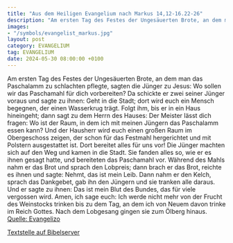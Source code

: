 ```yaml
---
title: "Aus dem Heiligen Evangelium nach Markus 14,12-16.22-26"
description: "Am ersten Tag des Festes der Ungesäuerten Brote, an dem man das Paschalamm zu schlachten pflegte, sagten die Jünger zu Jesus: Wo sollen wir das Paschamahl für dich vorbereiten? Da schickte er zwei seiner Jünger voraus und sagte zu ihnen: Geht in die Stadt; dort wird euch ein Mens...."
images:
- "/symbols/evangelist_markus.jpg"
layout: post
category: EVANGELIUM
tag: EVANGELIUM
date: 2024-05-30 08:00:00 +0100
---
```

Am ersten Tag des Festes der Ungesäuerten Brote, an dem man das Paschalamm zu schlachten pflegte, sagten die Jünger zu Jesus: Wo sollen wir das Paschamahl für dich vorbereiten?
Da schickte er zwei seiner Jünger voraus und sagte zu ihnen: Geht in die Stadt; dort wird euch ein Mensch begegnen, der einen Wasserkrug trägt.<!--more--> Folgt ihm,
bis er in ein Haus hineingeht; dann sagt zu dem Herrn des Hauses: Der Meister lässt dich fragen: Wo ist der Raum, in dem ich mit meinen Jüngern das Paschalamm essen kann?
Und der Hausherr wird euch einen großen Raum im Obergeschoss zeigen, der schon für das Festmahl hergerichtet und mit Polstern ausgestattet ist. Dort bereitet alles für uns vor!
Die Jünger machten sich auf den Weg und kamen in die Stadt. Sie fanden alles so, wie er es ihnen gesagt hatte, und bereiteten das Paschamahl vor.
Während des Mahls nahm er das Brot und sprach den Lobpreis; dann brach er das Brot, reichte es ihnen und sagte: Nehmt, das ist mein Leib.
Dann nahm er den Kelch, sprach das Dankgebet, gab ihn den Jüngern und sie tranken alle daraus.
Und er sagte zu ihnen: Das ist mein Blut des Bundes, das für viele vergossen wird.
Amen, ich sage euch: Ich werde nicht mehr von der Frucht des Weinstocks trinken bis zu dem Tag, an dem ich von Neuem davon trinke im Reich Gottes.
Nach dem Lobgesang gingen sie zum Ölberg hinaus.<br>
[Quelle: Evangelizo](https://evangeliumtagfuertag.org/DE/gospel)

[Textstelle auf Bibelserver](https://www.bibleserver.com/EU/Markus14,12-16.22-26)
